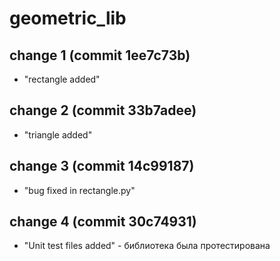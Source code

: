 # **geometric_lib**
## change 1 (commit 1ee7c73b)
* "rectangle added"
## change 2 (commit 33b7adee)
* "triangle added"
## change 3 (commit 14c99187)
* "bug fixed in rectangle.py"
## change 4 (commit 30c74931)
* "Unit test files added" - библиотека была протестирована
